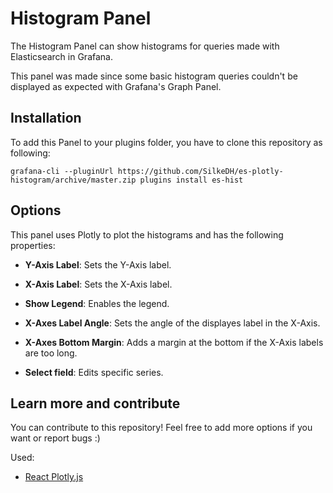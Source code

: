 # Histogram Panel

The Histogram Panel can show histograms for queries made with Elasticsearch in Grafana.

This panel was made since some basic histogram queries couldn't be displayed as expected with Grafana's Graph Panel.

## Installation

To add this Panel to your plugins folder, you have to clone this repository as following:

```
grafana-cli --pluginUrl https://github.com/SilkeDH/es-plotly-histogram/archive/master.zip plugins install es-hist
```

## Options

This panel uses Plotly to plot the histograms and has the following properties:

- **Y-Axis Label**:
  Sets the Y-Axis label.

- **X-Axis Label**:
  Sets the X-Axis label.
  
- **Show Legend**:
  Enables the legend.

- **X-Axes Label Angle**:
  Sets the angle of the displayes label in the X-Axis.

- **X-Axes Bottom Margin**:
  Adds a margin at the bottom if the X-Axis labels are too long.

- **Select field**:
  Edits specific series. 

## Learn more and contribute

You can contribute to this repository! Feel free to add more options if you want or report bugs :)

Used:

- [React Plotly.js](https://plotly.com/javascript/react/)
